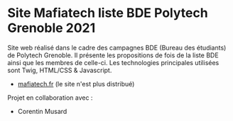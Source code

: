 # Site Mafiatech liste BDE Polytech Grenoble 2021

Site web réalisé dans le cadre des campagnes BDE (Bureau des étudiants) de Polytech Grenoble. Il présente les propositions de fois de la liste BDE ainsi que les membres de celle-ci. Les technologies principales utilisées sont Twig, HTML/CSS & Javascript.
- [mafiatech.fr](https://mafiatech.fr) (le site n'est plus distribué)

Projet en collaboration avec : 
- Corentin Musard

